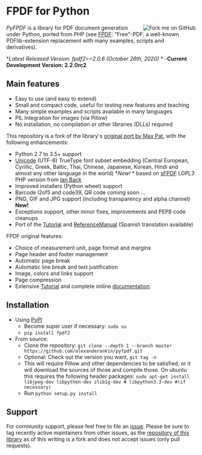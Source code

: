 # FPDF for Python #

<a href='https://github.com/alexanderankin/pyfpdf'><img src='https://s3.amazonaws.com/github/ribbons/forkme_right_red_aa0000.png' alt='Fork me on GitHub' border='0' align='right' /></a>

_PyFPDF_ is a library for PDF document generation under Python, ported from PHP (see [FPDF](http://www.fpdf.org/): "Free"-PDF, a well-known PDFlib-extension replacement with many examples, scripts and derivatives).

**Latest Released Version: fpdf2==2.0.6 (October 26th, 2020)*  *  -**Current Development Version: 2.2.0rc2**

## Main features ##
  * Easy to use (and easy to extend)
  * Small and compact code, useful for testing new features and teaching
  * Many simple examples and scripts available in many languages
  * PIL Integration for images (via Pillow)
  * No installation, no compilation or other libraries (DLLs) required

This repository is a fork of the library's [original port by Max Pat](http://www.fpdf.org/dl.php?id=94), with the following enhancements:

  * Python 2.7 to 3.5+ support
  * [Unicode](Unicode.md) (UTF-8) TrueType font subset embedding (Central European, Cyrillic, Greek, Baltic, Thai, Chinese, Japanese, Korean, Hindi and almost any other language in the world) **New!*  * based on [sFPDF](http://www.fpdf.org/en/script/script91.php) LGPL3 PHP version from [Ian Back](mailto:ian@bpm1.com?subject=sFPDF)
  * Improved installers (Python wheel) support
  * Barcode I2of5 and code39, QR code coming soon ...
  * PNG, GIF and JPG support (including transparency and alpha channel) **New!**
  * Exceptions support, other minor fixes, improvements and PEP8 code cleanups
  * Port of the [Tutorial](Tutorial.md) and [ReferenceManual](reference)  (Spanish translation available)

FPDF original features:

  * Choice of measurement unit, page format and margins
  * Page header and footer management
  * Automatic page break
  * Automatic line break and text justification
  * Image, colors and links support
  * Page compression
  * Extensive [Tutorial](http://www.fpdf.org/en/tutorial/index.php) and complete online [documentation](http://www.fpdf.org/en/doc/index.php)

## Installation ##

  * Using [PyPI](https://pypi.python.org/pypi/fpdf2)
    * Become super user if necessary: `sudo su`
    * `pip install fpdf2`
  * From source:
    * Clone the repository: `git clone --depth 1 --branch master https://github.com/alexanderankin/pyfpdf.git`
    * Optional: Check out the version you want, `git tag -n`
    * This will require Pillow and other dependencies to be satisfied, or it will download the sources of those and compile those. On ubuntu this requires the following header packages: `sudo apt-get install libjpeg-dev libpython-dev zlib1g-dev # libpython3.3-dev #(if necessary)`
    * Run `python setup.py install`

## Support ##

For community support, please feel free to file an [issue](https://github.com/reingart/pyfpdf/issues). Please be sure to tag recently active maintainers from other issues, as the [repository of this library](https://github.com/alexanderankin/pyfpdf/pulls) as of this writing is a fork and does not accept issues (only pull requests).
